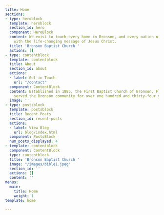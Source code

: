```yaml
---
title: Home
sections:
- type: heroblock
  template: heroblock
  section_id: hero
  component: HeroBlock
  content: We exist to touch every home in Bronson, and every nation of the world
    with the life-changing message of Jesus Christ.
  title: 'Bronson Baptist Church '
  actions: []
- type: contentblock
  template: contentblock
  title: About
  section_id: about
  actions:
  - label: Get in Touch
    url: "/contact"
  component: ContentBlock
  content: Established in 1885, the First Baptist Church of Bronson, Florida has faithfully
    served the Bronson community for over one hundred and thirty-four years.
  image: ''
- type: postsblock
  template: postsblock
  title: Recent Posts
  section_id: recent-posts
  actions:
  - label: View Blog
    url: blog/index.html
  component: PostsBlock
  num_posts_displayed: 4
- template: contentblock
  component: ContentBlock
  type: contentblock
  title: 'Bronson Baptist Church '
  image: "/images/bible1.jpeg"
  section_id: ''
  actions: []
  content: ''
menus:
  main:
    title: Home
    weight: 1
template: home

---
```


